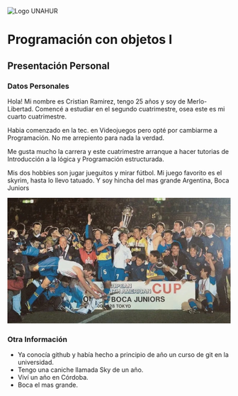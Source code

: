 ![Logo UNAHUR](./UNAHUR.png)

# Programación con objetos I
## Presentación Personal

### Datos Personales
Hola! Mi nombre es Cristian Ramirez, tengo 25 años y soy de Merlo-Libertad. Comencé a estudiar en el segundo cuatrimestre, osea este es mi cuarto cuatrimestre.

Habia comenzado en la tec. en Videojuegos pero opté por cambiarme a Programación. No me arrepiento para nada la verdad.

Me gusta mucho la carrera y este cuatrimestre arranque a hacer tutorias de Introducción a la lógica y Programación estructurada.

Mis dos hobbies son jugar jueguitos y mirar fútbol. Mi juego favorito es el skyrim, hasta lo llevo tatuado. Y soy hincha del mas grande Argentina, Boca Juniors

![Boca](./Boca.jpg)

### Otra Información
- Ya conocía github y había hecho a principio de año un curso de git en la universidad.
- Tengo una caniche llamada Sky de un año.
- Viví un año en Córdoba.
- Boca el mas grande.
